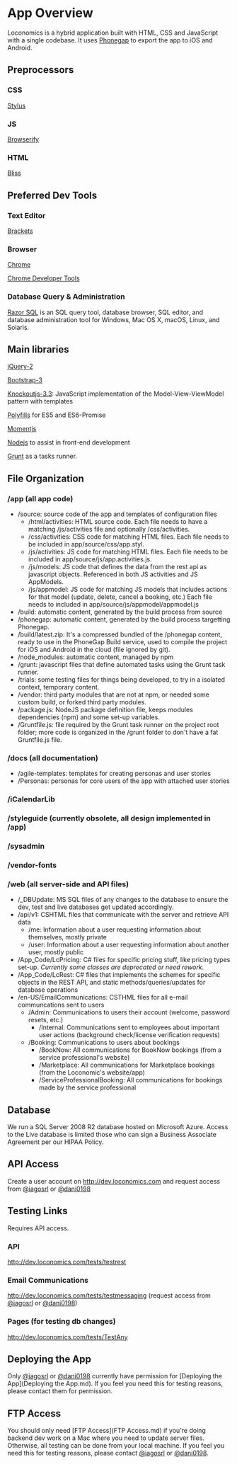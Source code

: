 # App Overview
Loconomics is a hybrid application built with HTML, CSS and JavaScript with a single codebase. It uses [Phonegap](http://phonegap.com/) to export the app to iOS and Android.

## Preprocessors
### CSS 
[Stylus](http://stylus-lang.com)

### JS 
[Browserify](http://browserify.org/)

### HTML 
[Bliss](html)

## Preferred Dev Tools
### Text Editor
[Brackets](http://brackets.io/)

### Browser
[Chrome](https://www.google.com/chrome/browser/desktop/index.html)

[Chrome Developer Tools](https://developer.chrome.com/devtools)

### Database Query & Administration
[Razor SQL](https://razorsql.com/) is an SQL query tool, database browser, SQL editor, and database administration tool for Windows, Mac OS X, macOS, Linux, and Solaris.

## Main libraries
[jQuery-2](https://jquery.com)

[Bootstrap-3](http://getbootstrap.com)

[Knockoutjs-3.3](http://knockoutjs.com): JavaScript implementation of the Model-View-ViewModel pattern with templates

[Polyfills](https://www.npmjs.com/package/js-polyfills) for ES5 and ES6-Promise

[Momentjs](http://momentjs.com/)

[Nodejs](https://nodejs.org/en/) to assist in front-end development

[Grunt](http://gruntjs.com/) as a tasks runner.


## File Organization
### /app (all app code)
  - /source: source code of the app and templates of configuration files
    - /html/activities: HTML source code. Each file needs to have a matching /js/activities file and optionally /css/activities.   
    - /css/activities: CSS code for matching HTML files. Each file needs to be included in app/source/css/app.styl.   
    - /js/activities: JS code for matching HTML files. Each file needs to be included in app/source/js/app.activities.js.   
    - /js/models: JS code that defines the data from the rest api as javascript objects. Referenced in both JS activities and JS AppModels.   
    - /js/appmodel: JS code for matching JS models that includes actions for that model (update, delete, cancel a booking, etc.) Each file needs to included in app/source/js/appmodel/appmodel.js
  - /build: automatic content, generated by the build process from source
  - /phonegap: automatic content, generated by the build process targetting Phonegap.
  - /build/latest.zip: It's a compressed bundled of the /phonegap content, ready to use in the PhoneGap Build service, used to compile the project for iOS and Android in the cloud (file ignored by git).
  - /node_modules: automatic content, managed by npm
  - /grunt: javascript files that define automated tasks using the Grunt task runner.
  - /trials: some testing files for things being developed, to try in a isolated context, temporary content.
  - /vendor: third party modules that are not at npm, or needed some custom build, or forked third party modules.
  - /package.js: NodeJS package definition file, keeps modules dependencies (npm) and some set-up variables.
  - /Gruntfile.js: file required by the Grunt task runner on the project root folder; more code is organized in the /grunt folder to don't have a fat Gruntfile.js file.

### /docs (all documentation)
- /agile-templates: templates for creating personas and user stories
- /Personas: personas for core users of the app with attached user stories

### /iCalendarLib

### /styleguide (currently obsolete, all design implemented in /app)

### /sysadmin

### /vendor-fonts

### /web (all server-side and API files)
- /_DBUpdate: MS SQL files of any changes to the database to ensure the dev, test and live databases get updated accordingly.
- /api/v1: CSHTML files that communicate with the server and retrieve API data
  - /me: Information about a user requesting information about themselves, mostly private  
  - /user: Information about a user requesting information about another user, mostly public  
- /App_Code/LcPricing: C# files for specific pricing stuff, like pricing types set-up. *Currently some classes are deprecated or need rework*.
- /App_Code/LcRest: C# files that implements the schemes for specific objects in the REST API, and static methods/queries/updates for database operations
- /en-US/EmailCommunications: CSTHML files for all e-mail communcations sent to users
  - /Admin: Communications to users their account (welcome, password resets, etc.) 
    - /Internal: Communications sent to employees about important user actions (background check/license verification requests)
  - /Booking: Communications to users about bookings
    - /BookNow: All communications for BookNow bookings (from a service professional's website)
    - /Marketplace: All communications for Marketplace bookings (from the Loconomic's website/app)
    - /ServiceProfessionalBooking: All communications for bookings made by the service professional 

## Database  
We run a SQL Server 2008 R2 database hosted on Microsoft Azure. Access to the Live database is limited those who can sign a Business Associate Agreement per our HIPAA Policy.

## API Access
Create a user account on http://dev.loconomics.com and request access from [@iagosrl](mailto:iagosrl@gmail.com) or [@dani0198](mailto:joshua.danielson@loconomics.com)

## Testing Links
Requires API access.

### API
http://dev.loconomics.com/tests/testrest

### Email Communications
http://dev.loconomics.com/tests/testmessaging (request access from [@iagosrl](mailto:iagosrl@gmail.com) or [@dani0198](mailto:joshua.danielson@loconomics.com))

### Pages (for testing db changes)
http://dev.loconomics.com/tests/TestAny 

## Deploying the App
Only [@iagosrl](mailto:iagosrl@gmail.com) or [@dani0198](mailto:joshua.danielson@loconomics.com) currently have permission for [Deploying the App](Deploying the App.md). If you feel you need this for testing reasons, please contact them for permission. 

## FTP Access
You should only need [FTP Access](FTP Access.md) if you're doing backend dev work on a Mac where you need to update server files. Otherwise, all testing can be done from your local machine. If you feel you need this for testing reasons, please contact [@iagosrl](mailto:iagosrl@gmail.com) or [@dani0198](mailto:joshua.danielson@loconomics.com). 




